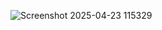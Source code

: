 ![Screenshot 2025-04-23 115329](https://github.com/user-attachments/assets/804a71d7-920b-4d01-a0cd-2f5b1a416ef8)
